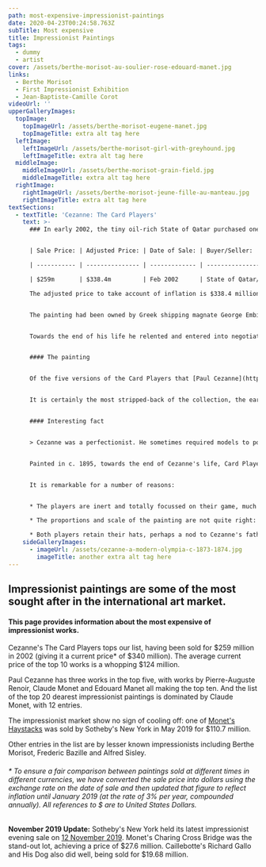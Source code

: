 ```yaml
---
path: most-expensive-impressionist-paintings
date: 2020-04-23T00:24:58.763Z
subTitle: Most expensive
title: Impressionist Paintings
tags:
  - dummy
  - artist
cover: /assets/berthe-morisot-au-soulier-rose-edouard-manet.jpg
links:
  - Berthe Morisot
  - First Impressionist Exhibition
  - Jean-Baptiste-Camille Corot
videoUrl: ''
upperGalleryImages:
  topImage:
    topImageUrl: /assets/berthe-morisot-eugene-manet.jpg
    topImageTitle: extra alt tag here
  leftImage:
    leftImageUrl: /assets/berthe-morisot-girl-with-greyhound.jpg
    leftImageTitle: extra alt tag here
  middleImage:
    middleImageUrl: /assets/berthe-morisot-grain-field.jpg
    middleImageTitle: extra alt tag here
  rightImage:
    rightImageUrl: /assets/berthe-morisot-jeune-fille-au-manteau.jpg
    rightImageTitle: extra alt tag here
textSections:
  - textTitle: 'Cezanne: The Card Players'
    text: >-
      ### In early 2002, the tiny oil-rich State of Qatar purchased one of Cezanne's five Card Players for a reported price of $259 million.


      | Sale Price: | Adjusted Price: | Date of Sale: | Buyer/Seller:                    |

      | ----------- | --------------- | ------------- | -------------------------------- |

      | $259m       | $338.4m         | Feb 2002      | State of Qatar/ George Embiricos |

      The adjusted price to take account of inflation is $338.4 million.


      The painting had been owned by Greek shipping magnate George Embiricos, who rarely showed it and had rejected offers for the work for decades.


      Towards the end of his life he relented and entered into negotiations with the [State of Qatar](https://www.vanityfair.com/culture/2012/02/qatar-buys-cezanne-card-players-201202), finalised by his executors after his death.


      #### The painting


      Of the five versions of the Card Players that [Paul Cezanne](https://impressionistarts.com/paul-cezanne-biography.html) painted in the early to mid-1890s, this work is thought to be the last.


      It is certainly the most stripped-back of the collection, the earliest members of which feature three card players. The men playing cards are farmhands from Cezanne's beloved Provence that the artist paid to model for him.


      #### Interesting fact


      > Cezanne was a perfectionist. He sometimes required models to pose on scores of occasions before he was happy with the portrait he was painting of them. And on occasion he ripped up the finished product because he deemed it substandard.


      Painted in c. 1895, towards the end of Cezanne's life, Card Players is an iconic work: even those who are not impressionist fans are likely to recognise it.


      It is remarkable for a number of reasons:


      * The players are inert and totally focussed on their game, much as Cezanne was by this stage of his life obsessed by his art.

      * The proportions and scale of the painting are not quite right: check out the small heads, large bodies and long arms.

      * Both players retain their hats, perhaps a nod to Cezanne's father's first business (he owned a hat making company).
    sideGalleryImages:
      - imageUrl: /assets/cezanne-a-modern-olympia-c-1873-1874.jpg
        imageTitle: another extra alt tag here
---
```


## Impressionist paintings are some of the most sought after in the international art market.

#### This page provides information about the most expensive of impressionist works.

Cezanne's The Card Players tops our list, having been sold for $259 million in 2002 (giving it a current price* of $340 million). The average current price of the top 10 works is a whopping \$124 million.

Paul Cezanne has three works in the top five, with works by Pierre-Auguste Renoir, Claude Monet and Edouard Manet all making the top ten. And the list of the top 20 dearest impressionist paintings is dominated by Claude Monet, with 12 entries.

The impressionist market show no sign of cooling off: one of [Monet's Haystacks](https://impressionistarts.com/most-expensive-impressionist-paintings.html#6) was sold by Sotheby's New York in May 2019 for \$110.7 million.

Other entries in the list are by lesser known impressionists including Berthe Morisot, Frederic Bazille and Alfred Sisley.

###### \* To ensure a fair comparison between paintings sold at different times in different currencies, we have converted the sale price into dollars using the exchange rate on the date of sale and then updated that figure to reflect inflation until January 2019 (at the rate of 3% per year, compounded annually). All references to \$ are to United States Dollars.

**November 2019 Update:** Sotheby's New York held its latest impressionist evening sale on [12 November 2019](https://www.sothebys.com/en/auctions/2019/impressionist-modern-art-evening-n10147.html). Monet's Charing Cross Bridge was the stand-out lot, achieving a price of $27.6 million. Caillebotte's Richard Gallo and His Dog also did well, being sold for $19.68 million.
